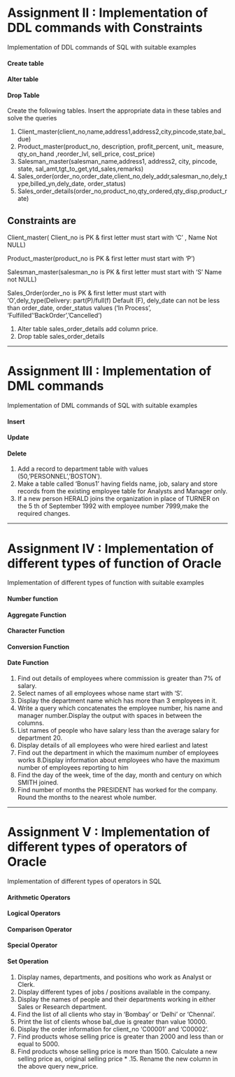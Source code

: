 

# Assignment II : Implementation of DDL commands with Constraints


Implementation of DDL commands of SQL with suitable examples
  
#### Create table 
#### Alter table
#### Drop Table
Create the following tables. Insert the appropriate data in these tables and solve the queries

1. Client_master(client_no,name,address1,address2,city,pincode,state,bal_due)
2. Product_master(product_no, description, profit_percent, unit_ measure, qty_on_hand ,reorder_lvl, sell_price,
cost_price)
3. Salesman_master(salesman_name,address1, address2, city, pincode, state, sal_amt,tgt_to_get,ytd_sales,remarks)
4. Sales_order(order_no,order_date,client_no,dely_addr,salesman_no,dely_type,billed_yn,dely_date, order_status)
5. Sales_order_details(order_no,product_no,qty_ordered,qty_disp,product_rate)
## Constraints are
Client_master( Client_no is PK &amp; first letter must start with ‘C’ , Name Not NULL)

Product_master(product_no is PK &amp; first letter must start with ‘P’)

Salesman_master(salesman_no is PK &amp; first letter must start with ‘S’ Name not NULL)

Sales_Order(order_no is PK &amp; first letter must start with ‘O’,dely_type(Delivery: part(P)/full(f)
Default (F), dely_date can not be less than order_date, order_status values (‘In Process’, ‘Fulfilled’‘BackOrder’,’Cancelled’)

1. Alter table sales_order_details add column price.
2. Drop table sales_order_details


---

# Assignment III : Implementation of DML commands 

Implementation of DML commands of SQL with suitable examples
#### Insert
#### Update
#### Delete
1. Add a record to department table with values (50,’PERSONNEL’,’BOSTON’).
2. Make a table called ‘Bonus1’ having fields name, job, salary and store records from the existing employee table for Analysts and Manager only.
3. If a new person HERALD joins the organization in place of TURNER on the 5 th of September 1992 with employee number 7999,make the required changes.


---

# Assignment IV : Implementation of different types of function of Oracle

Implementation of different types of function with suitable examples
####  Number function
####  Aggregate Function
####  Character Function
####  Conversion Function
####  Date Function


1. Find out details of employees where commission is greater than 7% of salary.
2. Select names of all employees whose name start with ‘S’.
3. Display the department name which has more than 3 employees in it.
4. Write a query which concatenates the employee number, his name and manager number.Display the output with spaces in between the columns.
5. List names of people who have salary less than the average salary for department 20.
6. Display details of all employees who were hired earliest and latest
7. Find out the department in which the maximum number of employees works
8.Display information about employees who have the maximum number of employees reporting to him
9. Find the day of the week, time of the day, month  and century on which SMITH joined.
10. Find number of months the PRESIDENT has worked for the company. Round the months to the nearest whole number.


---

# Assignment V : Implementation of different types of operators of Oracle

Implementation of different types of operators in SQL
#### Arithmetic Operators
#### Logical Operators
#### Comparison Operator
#### Special Operator
#### Set Operation
1. Display names, departments, and positions who work as Analyst or Clerk.
2. Display different types of jobs / positions available in the company.
3. Display the names of people and their departments working in either Sales or Research department.
4. Find the list of all clients who stay in ‘Bombay’ or ‘Delhi’ or ‘Chennai’.
5. Print the list of clients whose bal_due is greater than value 10000.
6. Display the order information for client_no ‘C00001’ and ‘C00002’.
7. Find products whose selling price is greater than 2000 and less than or equal to 5000.
8. Find products whose selling price is more than 1500. Calculate a new selling price as, original selling price * .15. Rename the new
column in the above query new_price.